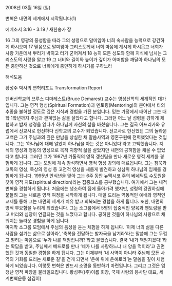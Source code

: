 2008년 03월 16일 (일)

변혁은 내면의 세계에서 시작됩니다(1)



에베소서 3:16 - 3:19 / 새찬송가  장


16 그의 영광의 풍성함을 따라 그의 성령으로 말미암아 너희 속사람을 능력으로 강건하게 하시오며 17 믿음으로 말미암아 그리스도께서 너희 마음에 계시게 하시옵고 너희가 사랑 가운데서 뿌리가 박히고 터가 굳어져서 18 능히 모든 성도와 함께 지식에 넘치는 그리스도의 사랑을 알고 19 그 너비와 길이와 높이가 깊이가 어떠함을 깨달아 하나님의 모든 충만하신 것으로 너희에게 충만하게 하시기를 구하노라

해석도움





황성주 박사의 변혁리포트
Transformation Report



덴버신학교의 브루스 디마레스트(Bruce Demarest) 교수는 영성신학의 세계적인 대가입니다. 그는 영적 형성(Spiritual Formation)과 멘토링(Mentoring)의 분야에서 타의 추종을 불허할 정도로 깊은 지식과 경험을 가진 분입니다. 믿는 가정에서 태어난 그는 대학 1학년까지 주님과 관계없는 삶을 살았다고 합니다. 그러던 어느 날 성령을 강하게 체험하고 밤새 성경을 읽다가 하나님께 자신의 삶을 바쳤습니다. 그는 결국 아프리카와 유럽에서 선교사로 헌신하다 신학교의 교수가 되었습니다. 
선교사로 헌신했던 그의 놀라운 고백은 그가 주님과의 깊은 만남을 상실한 채 말씀사역과 영혼구원에 전력했었다는 것입니다. 그는 ‘하나님에 대해 알았지 하나님을 아는 것은 아니었다’라고 고백했습니다. 지식의 영성과 행동의 영성으로 목적 지향적 삶을 살았지만 내면의 공허함을 채울 수 없었다고 합니다. 그러던 그가 1987년 가톨릭의 영적 갱신팀을 만나 새로운 영적 세계를 경험하게 됩니다. 그는 모임에 계속 참석하면서 영적 형성 강의에 매료됩니다. 그는 침묵과 고독의 영성, 묵상의 영성 등 고전적 영성을 새롭게 발견하고 성삼위 하나님의 임재를 경험하게 됩니다. 
1995년 안식년을 맞아 그는 6주 동안 뉴멕시코 주의 베네딕트 수도원을 찾아 영적 지도(spiritual direction)라는 집중코스를 공부했습니다. 여기에서 그는 내적 변혁을 경험하게 됩니다. 처음에는 생소하여 집에 돌아가려 했지만, 성령의 강권하심에 붙들려 그는 새로운 영적 여정을 시작하게 됩니다. 매일 드리는 역동적인 예배와 영적인 교제를 통해 그는 내면의 세계가 치유 받고 회복되는 경험을 하게 됩니다. 또한, 내면의 영적 부요함을 누리게 되었습니다. 그는 소그룹에서 5명의 집중적인 양육과 멘토링을 받고 머리와 심장이 연결되는 것을 느꼈다고 합니다. 공허한 것들이 하나님의 사랑으로 채워지는 놀라운 경험을 하게 됩니다.     
마지막 소그룹 모임에서 주님의 음성을 듣는 체험을 하게 됩니다. ‘이제 너의 삶을 다른 사람을 섬기는 삶으로 살아라’, ‘축복을 전달하는 발자국을 남겨라’라는 말씀에 그는 두렵고 떨리는 마음으로 ‘누가 나를 책임집니까?’라고 물었습니다. 결국 ‘내가 책임지겠다!’라는 확답을 받고, 주님께서 베드로를 만나 ‘네가 나를 사랑하느냐 내 양을 먹이라’고 권면했던 것과 동일한 경험을 하게 됩니다. 그는 이제부터 ‘내 사역이 아니라 주님께 모든 사역의 기회를 드리는 새로운 길’을 걷게 되면서 ‘은혜 위에 은혜로라’는 말씀을 깊이 체험하게 되었습니다. 이렇듯 변혁은 반드시 소명을 동반하기 마련입니다. 그리고 그것은 엄청난 영적 파장을 불러일으킵니다. 
황성주((주)이롬 회장, 국제 사랑의 봉사단 대표, 세계변혁운동 섬김이)